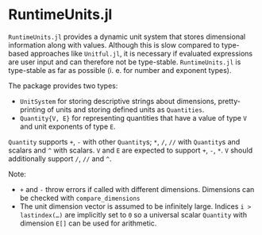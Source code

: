 # RuntimeUnits.jl

`RuntimeUnits.jl` provides a dynamic unit system that stores dimensional information along with values.
Although this is slow compared to type-based approaches like `Unitful.jl`, it is necessary if evaluated
expressions are user input and can therefore not be type-stable. `RuntimeUnits.jl` is type-stable as far
as possible (i. e. for number and exponent types).

The package provides two types:
- `UnitSystem` for storing descriptive strings about dimensions,
  pretty-printing of units and storing defined units as `Quantities`.
- `Quantity{V, E}` for representing quantities that have a value of
  type `V` and unit exponents of type `E`.

`Quantity` supports `+`, `-` with other `Quantity`s; `*`, `/`, `//` with `Quantity`s and scalars and
`^` with scalars. `V` and `E` are expected to support `+`, `-`, `*`. `V` should additionally support
`/`, `//` and `^`.

Note:
- `+` and `-` throw errors if called with different dimensions. Dimensions can be checked with `compare_dimensions`
- The unit dimension vector is assumed to be infinitely large. Indices `i > lastindex(…)` are implicitly set to `0`
  so a universal scalar `Quantity` with dimension `E[]` can be used for arithmetic.
